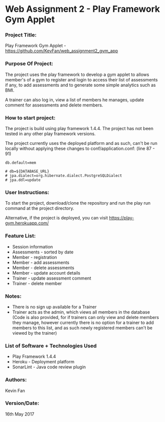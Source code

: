 # Web Assignment 2 - Play Framework Gym Applet

### Project Title:
Play Framework Gym Applet - https://github.com/KevFan/web_assignment2_gym_app

### Purpose Of Project:
The project uses the play framework to develop a gym applet to allows member's of a gym to register and login to access their list of assessments if any, to add assessments and to generate some simple analytics such as BMI.

A trainer can also log in, view a list of members he manages, update comment for assessments and delete members.

### How to start project:
The project is build using play framework 1.4.4. The project has not been tested in any other play framework versions.

The project currently uses the deployed platform and as such, can't be run locally without applying these changes to conf/application.conf: (line 87 - 91)

```
db.default=mem

# db=${DATABASE_URL}
# jpa.dialect=org.hibernate.dialect.PostgreSQLDialect
# jpa.ddl=update
```

### User Instructions:
To start the project, download/clone the repository and run the play run command at the project directory.

Alternative, if the project is deployed, you can visit https://play-gym.herokuapp.com/ 

### Feature List:
+ Session information
+ Assessments - sorted by date
+ Member - registration
+ Member - add assessments
+ Member - delete assessments
+ Member - update account details
+ Trainer - update assessment comment
+ Trainer - delete member

### Notes: 
+ There is no sign up available for a Trainer
+ Trainer acts as the admin, which views all members in the database (Code is also provided, for if trainers can only 
view and delete members they manage, however currently there is no option for a trainer to add members to this list, 
and as such newly registered members can't be viewed by the trainer)

### List of Software + Technologies Used
+ Play Framework 1.4.4
+ Heroku - Deployment platform
+ SonarLint - Java code review plugin


### Authors:
Kevin Fan


### Version/Date:
16th May 2017

